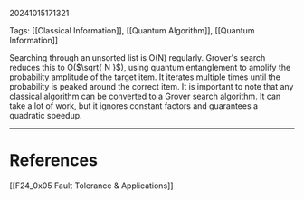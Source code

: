 20241015171321

Tags: [[Classical Information]], [[Quantum Algorithm]], [[Quantum Information]]

Searching through an unsorted list is O(N) regularly. Grover's search reduces this to O($\sqrt{ N }$), using quantum entanglement to amplify the probability amplitude of the target item. It iterates multiple times until the probability is peaked around the correct item. It is important to note that any classical algorithm can be converted to a Grover search algorithm. It can take a lot of work, but it ignores constant factors and guarantees a quadratic speedup. 
___
# References
[[F24_0x05 Fault Tolerance & Applications]]
